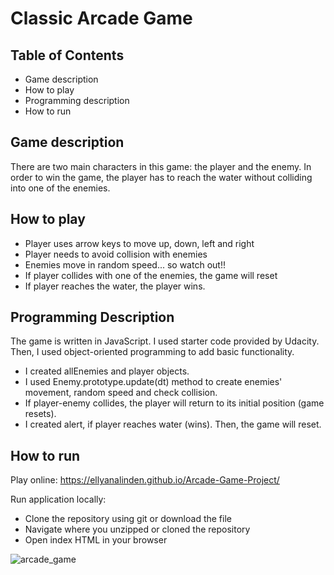 # Classic Arcade Game

## Table of Contents
* Game description
* How to play
* Programming description
* How to run

## Game description
There are two main characters in this game: the player and the enemy. In order to win the game, the player has to reach the water without colliding into one of the enemies.

## How to play
* Player uses arrow keys to move up, down, left and right
* Player needs to avoid collision with enemies  
* Enemies move in random speed... so watch out!!
* If player collides with one of the enemies, the game will reset
* If player reaches the water, the player wins.

## Programming Description
The game is written in JavaScript. I used starter code provided by Udacity. Then, I used object-oriented programming to add basic functionality.
* I created allEnemies and player objects.
* I used Enemy.prototype.update(dt) method to create enemies' movement, random speed and check collision.
* If player-enemy collides, the player will return to its initial position (game resets).
* I created alert, if player reaches water (wins). Then, the game will reset.

## How to run
Play online:
https://ellyanalinden.github.io/Arcade-Game-Project/

Run application locally:
* Clone the repository using git or download the file
* Navigate where you unzipped or cloned the repository
* Open index HTML in your browser

![arcade_game](https://user-images.githubusercontent.com/39072490/53905188-1b630880-4005-11e9-8748-a4fb1c4cde59.jpg)
